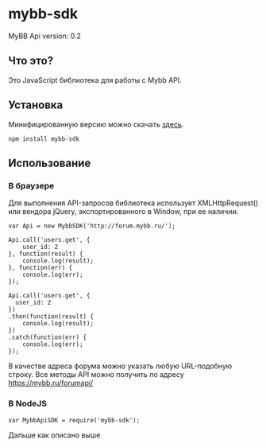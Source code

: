 mybb-sdk
===========

MyBB Api version: 0.2

## Что это?
Это JavaScript библиотека для работы с Mybb API.

## Установка

Минифицированную версию можно скачать [здесь](#).

```
npm install mybb-sdk
```

## Использование

### В браузере
Для выполнения API-запросов библиотека использует XMLHttpRequest() или вендора jQuery, экспортированного в Window, при ее наличии.

```
var Api = new MybbSDK('http://forum.mybb.ru/');

Api.call('users.get', {
    user_id: 2
}, function(result) {
    console.log(result);
}, function(err) {
    console.log(err);
});

Api.call('users.get', {
  user_id: 2
})
.then(function(result) {
    console.log(result);
})
.catch(function(err) {
    console.log(err);
});
```
В качестве адреса форума можно указать любую URL-подобную строку. Все методы API можно получить по адресу https://mybb.ru/forumapi/

### В NodeJS
```
var MybbApiSDK = require('mybb-sdk');
```
Дальше как описано выше
